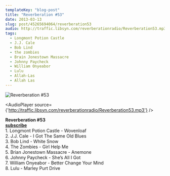 ```yaml
---
templateKey: "blog-post"
title: "Reverberation #53"
date: 2013-03-13
slug: post/45265694064/reverberation53
audio: http://traffic.libsyn.com/reverberationradio/Reverberation53.mp3
tags:
  - Longmont Potion Castle
  - J.J. Cale
  - Bob Lind
  - the zombies
  - Brain Jonestown Massacre
  - Johnny Paycheck
  - William Onyeabor
  - Lulu
  - Allah-Las
  - Allah Las
---
```


![Reverberation #53](../images/1fe9e58f93cbeeb6c1e88fec66a0c91d9c3c93d0ead491c809ed72056c5edd2b.jpg)

<AudioPlayer source={'http://traffic.libsyn.com/reverberationradio/Reverberation53.mp3'} />

<p><strong>Reverberation #53<br /></strong><strong><strong><strong><strong><strong><strong><strong><strong><a href="https://itunes.apple.com/us/podcast/reverberation-radio/id520739212?ign-mpt=uo%3D4" title="subscribe" target="_blank">subscribe</a></strong></strong></strong></strong></strong></strong></strong></strong><br />1. Longmont Potion Castle - Wovenloaf<br />2. J.J. Cale - I Got The Same Old Blues<br />3. Bob Lind - White Snow<br />4. The Zombies - Girl Help Me<br />5. Brian Jonestown Massacre - Anemone<br />6. Johnny Paycheck - She&rsquo;s All I Got<br />7. William Onyeabor - Better Change Your Mind<br />8. Lulu - Marley Purt Drive</p>

